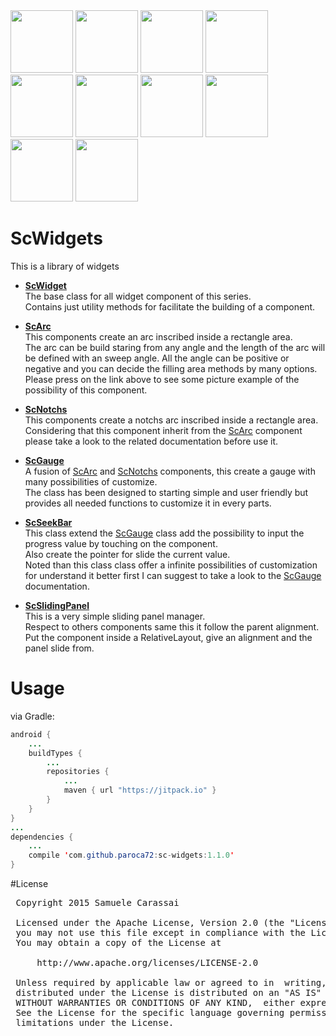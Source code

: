 <img src="https://github.com/Paroca72/sc-widgets/blob/master/raw/scgauge/2.jpg" height="100px" />
<img src="https://github.com/Paroca72/sc-widgets/blob/master/raw/scgauge/3.jpg" height="100px" />
<img src="https://github.com/Paroca72/sc-widgets/blob/master/raw/scgauge/4.jpg" height="100px" />
<img src="https://github.com/Paroca72/sc-widgets/blob/master/raw/scgauge/5.jpg" height="100px" />
<img src="https://github.com/Paroca72/sc-widgets/blob/master/raw/scgauge/11.jpg" height="100px" />
<img src="https://github.com/Paroca72/sc-widgets/blob/master/raw/scgauge/6.jpg" height="100px" />
<img src="https://github.com/Paroca72/sc-widgets/blob/master/raw/scgauge/7.jpg" height="100px" />
<img src="https://github.com/Paroca72/sc-widgets/blob/master/raw/scgauge/8.jpg" height="100px" />
<img src="https://github.com/Paroca72/sc-widgets/blob/master/raw/scgauge/9.jpg" height="100px" />
<img src="https://github.com/Paroca72/sc-widgets/blob/master/raw/scgauge/10.jpg" height="100px" />

# ScWidgets
This is a library of widgets

- **[ScWidget](ScWidget.md)**<br />
The base class for all widget component of this series.<br />
Contains just utility methods for facilitate the building of a component.

- **[ScArc](ScArc.md)**<br />
This components create an arc inscribed inside a rectangle area.<br />
The arc can be build staring from any angle and the length of the arc will be defined with an sweep angle.
All the angle can be positive or negative and you can decide the filling area methods by many options.
Please press on the link above to see some picture example of the possibility of this component.

- **[ScNotchs](ScNotchs.md)**<br />
This components create a notchs arc inscribed inside a rectangle area.<br />
Considering that this component inherit from the [ScArc](ScArc.md) component please take a look to the related documentation before use it.

- **[ScGauge](ScGauge.md)**<br />
A fusion of [ScArc](ScArc.md) and [ScNotchs](ScNotchs.md) components, this create a gauge with many possibilities of customize.<br />
The class has been designed to starting simple and user friendly but provides all needed functions to customize it in every parts.

- **[ScSeekBar](ScSeekBar.md)**<br />
This class extend the [ScGauge](ScGauge.md) class add the possibility to input the progress value by touching on the component.<br />
Also create the pointer for slide the current value.<br />
Noted than this class class offer a infinite possibilities of customization for understand it better first I can suggest to take a look to the [ScGauge](ScGauge.md) documentation.

- **[ScSlidingPanel](ScSlidingPanel.md)**<br />
This is a very simple sliding panel manager.<br />
Respect to others components same this it follow the parent alignment.
Put the component inside a RelativeLayout, give an alignment and the panel slide from.


# Usage

via Gradle:
```java
android {
    ...
    buildTypes {
        ...
        repositories {
            ...
            maven { url "https://jitpack.io" }
        }
    }
}
...
dependencies {
    ...
    compile 'com.github.paroca72:sc-widgets:1.1.0'
}
```

#License
<pre>
 Copyright 2015 Samuele Carassai

 Licensed under the Apache License, Version 2.0 (the "License");
 you may not use this file except in compliance with the License.
 You may obtain a copy of the License at

     http://www.apache.org/licenses/LICENSE-2.0

 Unless required by applicable law or agreed to in  writing, software
 distributed under the License is distributed on an "AS IS" BASIS,
 WITHOUT WARRANTIES OR CONDITIONS OF ANY KIND,  either express or implied.
 See the License for the specific language governing permissions and
 limitations under the License.
</pre>
